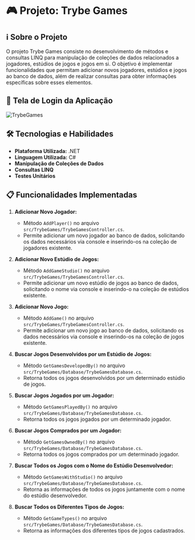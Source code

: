 # 🎮 Projeto: Trybe Games

## ℹ️ Sobre o Projeto

O projeto Trybe Games consiste no desenvolvimento de métodos e consultas LINQ para manipulação de coleções de dados relacionados a jogadores, estúdios de jogos e jogos em si. O objetivo é implementar funcionalidades que permitam adicionar novos jogadores, estúdios e jogos ao banco de dados, além de realizar consultas para obter informações específicas sobre esses elementos.

## 📸 Tela de Login da Aplicação

![TrybeGames](public/login.gif)

## 🛠️ Tecnologias e Habilidades

- **Plataforma Utilizada:** .NET
- **Linguagem Utilizada:** C#
- **Manipulação de Coleções de Dados**
- **Consultas LINQ**
- **Testes Unitários**

## 📋 Funcionalidades Implementadas

1. **Adicionar Novo Jogador:**
   - Método `AddPlayer()` no arquivo `src/TrybeGames/TrybeGamesController.cs`.
   - Permite adicionar um novo jogador ao banco de dados, solicitando os dados necessários via console e inserindo-os na coleção de jogadores existente.

2. **Adicionar Novo Estúdio de Jogos:**
   - Método `AddGameStudio()` no arquivo `src/TrybeGames/TrybeGamesController.cs`.
   - Permite adicionar um novo estúdio de jogos ao banco de dados, solicitando o nome via console e inserindo-o na coleção de estúdios existente.

3. **Adicionar Novo Jogo:**
   - Método `AddGame()` no arquivo `src/TrybeGames/TrybeGamesController.cs`.
   - Permite adicionar um novo jogo ao banco de dados, solicitando os dados necessários via console e inserindo-os na coleção de jogos existente.

4. **Buscar Jogos Desenvolvidos por um Estúdio de Jogos:**
   - Método `GetGamesDevelopedBy()` no arquivo `src/TrybeGames/Database/TrybeGamesDatabase.cs`.
   - Retorna todos os jogos desenvolvidos por um determinado estúdio de jogos.

5. **Buscar Jogos Jogados por um Jogador:**
   - Método `GetGamesPlayedBy()` no arquivo `src/TrybeGames/Database/TrybeGamesDatabase.cs`.
   - Retorna todos os jogos jogados por um determinado jogador.

6. **Buscar Jogos Comprados por um Jogador:**
   - Método `GetGamesOwnedBy()` no arquivo `src/TrybeGames/Database/TrybeGamesDatabase.cs`.
   - Retorna todos os jogos comprados por um determinado jogador.

7. **Buscar Todos os Jogos com o Nome do Estúdio Desenvolvedor:**
   - Método `GetGamesWithStudio()` no arquivo `src/TrybeGames/Database/TrybeGamesDatabase.cs`.
   - Retorna as informações de todos os jogos juntamente com o nome do estúdio desenvolvedor.

8. **Buscar Todos os Diferentes Tipos de Jogos:**
   - Método `GetGameTypes()` no arquivo `src/TrybeGames/Database/TrybeGamesDatabase.cs`.
   - Retorna as informações dos diferentes tipos de jogos cadastrados.

